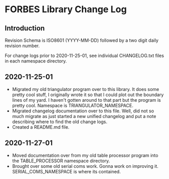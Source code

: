 # FORBES Library Change Log

## Introduction

Revision Schema is ISO8601 (YYYY-MM-DD) followed by a two digit daily revision number.

For change logs prior to 2020-11-25-01, see individual CHANGELOG.txt files in each namespace directory.

## 2020-11-25-01

* Migrated my old triangulator program over to this library. It does some pretty cool stuff, I originally wrote it so that I could plot out the boundary lines of my yard. I haven't gotten around to that part but the program is pretty cool. Namespace is TRIANGULATOR_NAMESPACE.
* Migrated changelog documentation over to this file. Well, did not so much migrate as just started a new unified changelog and put a note describing where to find the old change logs.
* Created a README.md file.

## 2020-11-27-01

* Moved documentation over from my old table processor program into the TABLE_PROCESSOR namespace directory.
* Brought over some old serial coms work. Gonna work on improving it. SERIAL_COMS_NAMESPACE is where its contained.

